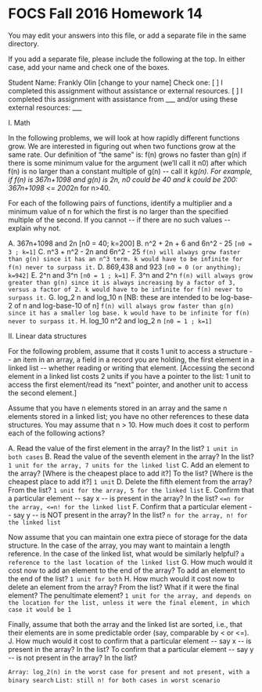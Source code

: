 # FOCS Fall 2016 Homework 14

You may edit your answers into this file, or add a separate file in the same directory.

If you add a separate file, please include the following at the top.
In either case, add your name and check one of the boxes.

Student Name: Frankly Olin [change to your name]
Check one:
[ ] I completed this assignment without assistance or external resources.
[ ] I completed this assignment with assistance from ___
    and/or using these external resources: ___

I. Math

In the following problems, we will look at how rapidly different functions grow.  We are interested in figuring out when two functions grow at the same rate.  Our definition of “the same” is:  f(n) grows no faster than g(n) if there is some minimum value for the argument (we’ll call it n0) after which f(n) is no larger than a constant multiple of g(n) -- call it k*g(n).  For example, if f(n) is 367n+1098 and g(n) is 2n, n0 could be 40 and k could be 200:  367n+1098 <= 200*2n for n>40.

For each of the following pairs of functions, identify a multiplier and a minimum value of n for which the first is no larger than the specified multiple of the second.  If you cannot -- if there are no such values -- explain why not.


  A. 367n+1098     and     2n                  [n0 = 40; k=200]
  B. n^2 + 2n + 6    and     6n^2 - 25         `[n0 = 3 ; k=1]`
  C. n^3 + n^2 - 2n     and     6n^2 - 25      `f(n) will always grow faster than g(n) since it has an n^3 term. k would have to be infinite for f(n) never to surpass it.`
  D. 869,438    and    923 `[n0 = 0 (or anything); k=942]`
  E. 2^n    and    3^n `[n0 = 1 ; k=1]`
  F. 3^n    and    2^n `f(n) will always grow greater than g(n) since it is always increasing by a factor of 3, versus a factor of 2. k would have to be infinite for f(n) never to surpass it.`
  G. log_2 n     and    log_10 n    [NB:  these are intended to be log-base-2 of n and log-base-10 of n] `f(n) will always grow faster than g(n) since it has a smaller log base. k would have to be infinite for f(n) never to surpass it.`
  H. log_10 n^2    and     log_2 n `[n0 = 1 ; k=1]`


II. Linear data structures

For the following problem, assume that it costs 1 unit to access a structure -- an item in an array, a field in a record you are holding, the first element in a linked list -- whether reading or writing that element.  [Accessing the second element in a linked list costs 2 units if you have a pointer to the list:  1 unit to access the first element/read its “next” pointer, and another unit to access the second element.]

Assume that you have n elements stored in an array and the same n elements stored in a linked list; you have no other references to these data structures.  You may assume that n > 10.  How much does it cost to perform each of the following actions?

  A. Read the value of the first element in the array?  In the list? `1 unit in both cases`
  B. Read the value of the seventh element in the array?  In the list? `1 unit for the array, 7 units for the linked list`
  C. Add an element to the array?  [Where is the cheapest place to add it?]  To the list?  [Where is the cheapest place to add it?] `1 unit`
  D. Delete the fifth element from the array?  From the list? `1 unit for the array, 5 for the linked list`
  E. Confirm that a particular element -- say x -- is present in the array?  In the list? `<=n for the array, <=n! for the linked list`
  F. Confirm that a particular element -- say y -- is NOT present in the array?  In the list? `n for the array, n! for the linked list`

Now assume that you can maintain one extra piece of storage for the data structure.  In the case of the array, you may want to maintain a length reference.
In the case of the linked list, what would be similarly helpful? `a reference to the last location of the linked list`
G. How much would it cost now to add an element to the end of the array?  To add an element to the end of the list? `1 unit for both`
H. How much would it cost now to delete an element from the array?  From the list?  What if it were the final element?  The penultimate element? `1 unit for the array, and depends on the location for the list, unless it were the final element, in which case it would be 1`

Finally, assume that both the array and the linked list are sorted, i.e., that their elements are in some predictable order (say, comparable by < or <=).
  J. How much would it cost to confirm that a particular element -- say x -- is present in the array?  In the list?  To confirm that a particular element -- say y -- is not present in the array?  In the list?

  `Array: log_2(n) in the worst case for present and not present, with a binary search`
  `List: still n! for both cases in worst scenario`
